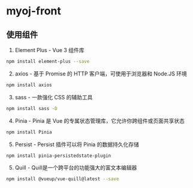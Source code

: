# myoj-front

## 使用组件

1. Element Plus - Vue 3 组件库

```bash
npm install element-plus --save
```

2. axios - 基于 Promise 的 HTTP 客户端，可使用于浏览器和 Node.JS 环境

```bash
npm install axios
```

3. sass - 一款强化 CSS 的辅助工具

```bash
npm install sass -D
```

4. Pinia - Pinia 是 Vue 的专属状态管理库，它允许你跨组件或页面共享状态

```bash
npm install Pinia
```

5. Persist - Persist 插件可以将 Pinia 的数据持久化存储

```bash
npm install pinia-persistedstate-plugin
```

5. Quill - Quill是一个跨平台的功能强大的富文本编辑器

```bash
npm install @vueup/vue-quill@latest --save
```